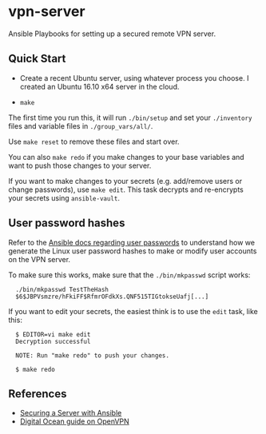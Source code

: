 # vpn-server

Ansible Playbooks for setting up a secured remote VPN server.

## Quick Start

- Create a recent Ubuntu server, using whatever process you choose. I created
  an Ubuntu 16.10 x64 server in the cloud.

- `make`

The first time you run this, it will run `./bin/setup` and set your
`./inventory` files and variable files in `./group_vars/all/`.

Use `make reset` to remove these files and start over.

You can also `make redo` if you make changes to your
base variables and want to push those changes to your server.

If you want to make changes to your secrets (e.g. add/remove users or change
passwords), use `make edit`. This task decrypts and re-encrypts your secrets
using `ansible-vault`.

## User password hashes

Refer to the [Ansible docs regarding user passwords](http://docs.ansible.com/ansible/faq.html#how-do-i-generate-crypted-passwords-for-the-user-module)
to understand how we generate the Linux user password hashes to make or
modify user accounts on the VPN server.

To make sure this works, make sure that the `./bin/mkpasswd` script works:

      ./bin/mkpasswd TestTheHash
      $6$JBPVsmzre/hFkiFF$RfmrOFdkXs.QNF515TIGtokseUafj[...]

If you want to edit your secrets, the easiest think is to use the `edit` task,
like this:

      $ EDITOR=vi make edit
      Decryption successful

      NOTE: Run "make redo" to push your changes.

      $ make redo


## References

- [Securing a Server with Ansible](https://ryaneschinger.com/blog/securing-a-server-with-ansible/)
- [Digital Ocean guide on OpenVPN](http://archive.is/eHtSi)
